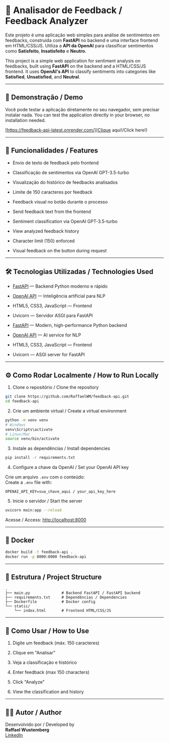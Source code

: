 # 🧠 Analisador de Feedback / Feedback Analyzer

Este projeto é uma aplicação web simples para análise de sentimentos em feedbacks, construída com **FastAPI** no backend e uma interface frontend em HTML/CSS/JS. Utiliza a **API da OpenAI** para classificar sentimentos como **Satisfeito**, **Insatisfeito** e **Neutro**.

This project is a simple web application for sentiment analysis on feedbacks, built using **FastAPI** on the backend and a HTML/CSS/JS frontend. It uses **OpenAI's API** to classify sentiments into categories like **Satisfied**, **Unsatisfied**, and **Neutral**.

---

## 📢 Demonstração / Demo

Você pode testar a aplicação diretamente no seu navegador, sem precisar instalar nada.
You can test the application directly in your browser, no installation needed.

[https://feedback-api-latest.onrender.com/](Clique aqui!/Click here!)

---

## 🚀 Funcionalidades / Features

- Envio de texto de feedback pelo frontend  
- Classificação de sentimentos via OpenAI GPT-3.5-turbo  
- Visualização do histórico de feedbacks analisados  
- Limite de 150 caracteres por feedback  
- Feedback visual no botão durante o processo  

- Send feedback text from the frontend  
- Sentiment classification via OpenAI GPT-3.5-turbo  
- View analyzed feedback history  
- Character limit (150) enforced  
- Visual feedback on the button during request  

---

## 🛠️ Tecnologias Utilizadas / Technologies Used

- [FastAPI](https://fastapi.tiangolo.com/) — Backend Python moderno e rápido  
- [OpenAI API](https://platform.openai.com/) — Inteligência artificial para NLP  
- HTML5, CSS3, JavaScript — Frontend  
- Uvicorn — Servidor ASGI para FastAPI  

- [FastAPI](https://fastapi.tiangolo.com/) — Modern, high-performance Python backend  
- [OpenAI API](https://platform.openai.com/) — AI service for NLP  
- HTML5, CSS3, JavaScript — Frontend  
- Uvicorn — ASGI server for FastAPI  

---

## ⚙️ Como Rodar Localmente / How to Run Locally

1. Clone o repositório / Clone the repository

```bash
git clone https://github.com/RaffaelWM/feedback-api.git
cd feedback-api
```

2. Crie um ambiente virtual / Create a virtual environment

```bash
python -m venv venv
# Windows
venv\Scripts\activate
# Linux/Mac
source venv/bin/activate
```

3. Instale as dependências / Install dependencies

```bash
pip install -r requirements.txt
```

4. Configure a chave da OpenAI / Set your OpenAI API key

Crie um arquivo `.env` com o conteúdo:  
Create a `.env` file with:

```env
OPENAI_API_KEY=sua_chave_aqui / your_api_key_here
```

5. Inicie o servidor / Start the server

```bash
uvicorn main:app --reload
```

Acesse / Access: [http://localhost:8000](http://localhost:8000)

---

## 🐳 Docker

```bash
docker build -t feedback-api .
docker run -p 8000:8000 feedback-api
```

---

## 📁 Estrutura / Project Structure

```
.
├── main.py              # Backend FastAPI / FastAPI backend
├── requirements.txt     # Dependências / Dependencies
├── Dockerfile           # Docker config
└── static/
    └── index.html       # Frontend HTML/CSS/JS
```

---

## 🧪 Como Usar / How to Use

1. Digite um feedback (máx. 150 caracteres)  
2. Clique em "Analisar"  
3. Veja a classificação e histórico

1. Enter feedback (max 150 characters)  
2. Click "Analyze"  
3. View the classification and history

---

## 👨‍💻 Autor / Author

Desenvolvido por / Developed by  
**Raffael Wustemberg**  
[LinkedIn](https://www.linkedin.com/in/raffaelwm/)  
